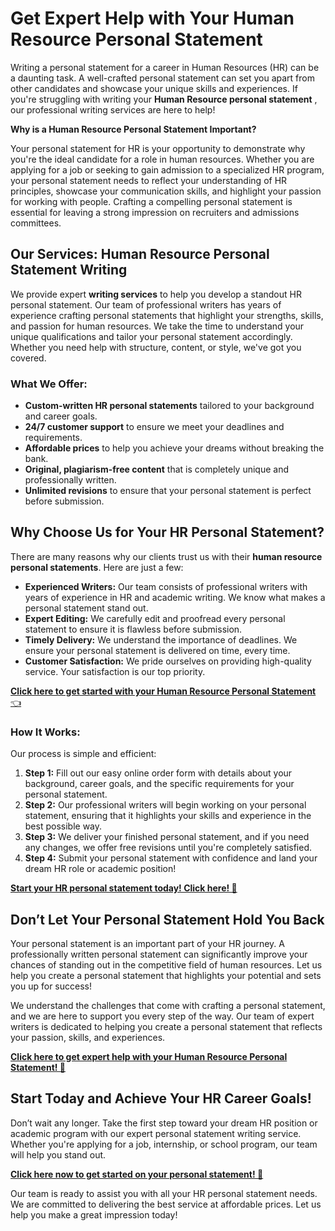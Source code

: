 # Get Expert Help with Your Human Resource Personal Statement

Writing a personal statement for a career in Human Resources (HR) can be a daunting task. A well-crafted personal statement can set you apart from other candidates and showcase your unique skills and experiences. If you're struggling with writing your **Human Resource personal statement** , our professional writing services are here to help!

**Why is a Human Resource Personal Statement Important?**

Your personal statement for HR is your opportunity to demonstrate why you're the ideal candidate for a role in human resources. Whether you are applying for a job or seeking to gain admission to a specialized HR program, your personal statement needs to reflect your understanding of HR principles, showcase your communication skills, and highlight your passion for working with people. Crafting a compelling personal statement is essential for leaving a strong impression on recruiters and admissions committees.

## Our Services: Human Resource Personal Statement Writing

We provide expert **writing services** to help you develop a standout HR personal statement. Our team of professional writers has years of experience crafting personal statements that highlight your strengths, skills, and passion for human resources. We take the time to understand your unique qualifications and tailor your personal statement accordingly. Whether you need help with structure, content, or style, we've got you covered.

### What We Offer:

- **Custom-written HR personal statements** tailored to your background and career goals.
- **24/7 customer support** to ensure we meet your deadlines and requirements.
- **Affordable prices** to help you achieve your dreams without breaking the bank.
- **Original, plagiarism-free content** that is completely unique and professionally written.
- **Unlimited revisions** to ensure that your personal statement is perfect before submission.

## Why Choose Us for Your HR Personal Statement?

There are many reasons why our clients trust us with their **human resource personal statements**. Here are just a few:

- **Experienced Writers:** Our team consists of professional writers with years of experience in HR and academic writing. We know what makes a personal statement stand out.
- **Expert Editing:** We carefully edit and proofread every personal statement to ensure it is flawless before submission.
- **Timely Delivery:** We understand the importance of deadlines. We ensure your personal statement is delivered on time, every time.
- **Customer Satisfaction:** We pride ourselves on providing high-quality service. Your satisfaction is our top priority.

[**Click here to get started with your Human Resource Personal Statement** 👈](https://tinyurl.com/topessay?keyword=human+resource+personal+statement)

### How It Works:

Our process is simple and efficient:

1. **Step 1:** Fill out our easy online order form with details about your background, career goals, and the specific requirements for your personal statement.
2. **Step 2:** Our professional writers will begin working on your personal statement, ensuring that it highlights your skills and experience in the best possible way.
3. **Step 3:** We deliver your finished personal statement, and if you need any changes, we offer free revisions until you're completely satisfied.
4. **Step 4:** Submit your personal statement with confidence and land your dream HR role or academic position!

[**Start your HR personal statement today! Click here! 🚀**](https://tinyurl.com/topessay?keyword=human+resource+personal+statement)

## Don’t Let Your Personal Statement Hold You Back

Your personal statement is an important part of your HR journey. A professionally written personal statement can significantly improve your chances of standing out in the competitive field of human resources. Let us help you create a personal statement that highlights your potential and sets you up for success!

We understand the challenges that come with crafting a personal statement, and we are here to support you every step of the way. Our team of expert writers is dedicated to helping you create a personal statement that reflects your passion, skills, and experiences.

[**Click here to get expert help with your Human Resource Personal Statement! 🎯**](https://tinyurl.com/topessay?keyword=human+resource+personal+statement)

## Start Today and Achieve Your HR Career Goals!

Don’t wait any longer. Take the first step toward your dream HR position or academic program with our expert personal statement writing service. Whether you're applying for a job, internship, or school program, our team will help you stand out.

[**Click here now to get started on your personal statement! 📑**](https://tinyurl.com/topessay?keyword=human+resource+personal+statement)

Our team is ready to assist you with all your HR personal statement needs. We are committed to delivering the best service at affordable prices. Let us help you make a great impression today!
